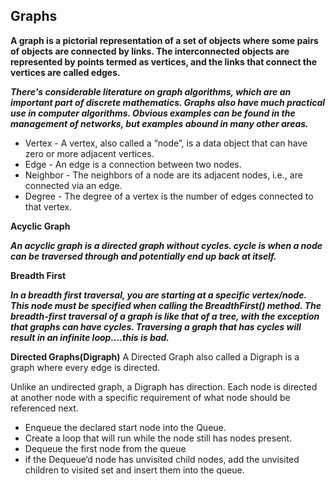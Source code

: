 
## Graphs

**A graph is a pictorial representation of a set of objects where some pairs of objects are connected by links. The interconnected objects are represented by points termed as vertices, and the links that connect the vertices are called edges.**

***There's considerable literature on graph algorithms, which are an important part of discrete mathematics. Graphs also have much practical use in computer algorithms. Obvious examples can be found in the management of networks, but examples abound in many other areas.***

- Vertex - A vertex, also called a “node”, is a data object that can have zero or more adjacent vertices.
- Edge - An edge is a connection between two nodes.
- Neighbor - The neighbors of a node are its adjacent nodes, i.e., are connected via an edge.
- Degree - The degree of a vertex is the number of edges connected to that vertex.

**Acyclic Graph**

***An acyclic graph is a directed graph without cycles. cycle is when a node can be traversed through and potentially end up back at itself.***

**Breadth First**

***In a breadth first traversal, you are starting at a specific vertex/node. This node must be specified when calling the BreadthFirst() method. The breadth-first traversal of a graph is like that of a tree, with the exception that graphs can have cycles. Traversing a graph that has cycles will result in an infinite loop….this is bad.***

**Directed Graphs(Digraph)**
A Directed Graph also called a Digraph is a graph where every edge is directed.

Unlike an undirected graph, a Digraph has direction. Each node is directed at another node with a specific requirement of what node should be referenced next.

- Enqueue the declared start node into the Queue.
- Create a loop that will run while the node still has nodes present.
- Dequeue the first node from the queue
- if the Dequeue‘d node has unvisited child nodes, add the unvisited children to visited set and insert them into the queue.

